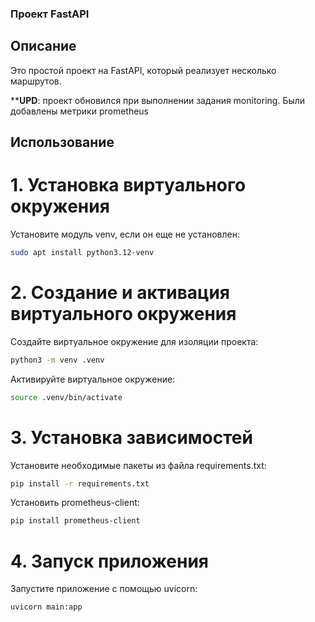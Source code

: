### Проект FastAPI
## Описание
Это простой проект на FastAPI, который реализует несколько маршрутов.

****UPD**: проект обновился при выполнении задания monitoring. Были добавлены метрики prometheus 

## Использование

# 1. Установка виртуального окружения

Установите модуль venv, если он еще не установлен:
```bash
sudo apt install python3.12-venv
```
# 2. Создание и активация виртуального окружения

Создайте виртуальное окружение для изоляции проекта:
```bash
python3 -m venv .venv
```
Активируйте виртуальное окружение:
```bash
source .venv/bin/activate
```
# 3. Установка зависимостей

Установите необходимые пакеты из файла requirements.txt:
```bash
pip install -r requirements.txt
```

Установить prometheus-client:
```bash
pip install prometheus-client
```

# 4. Запуск приложения

Запустите приложение с помощью uvicorn:
```bash
uvicorn main:app
```
